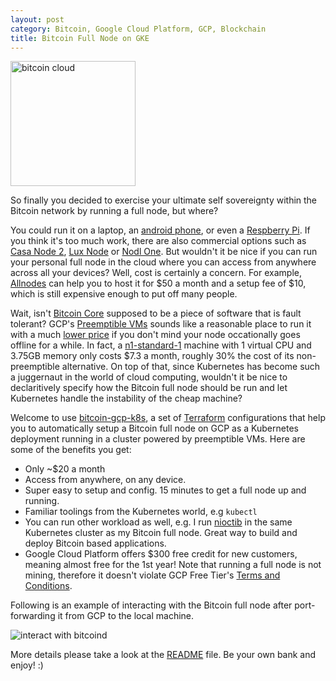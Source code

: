 ```yaml
---
layout: post
category: Bitcoin, Google Cloud Platform, GCP, Blockchain
title: Bitcoin Full Node on GKE
---
```


<img src="{{ site.baseurl }}/images/bitcoin-cloud.png"
alt="bitcoin cloud" style="width: 200px;"/>

So finally you decided to exercise your ultimate self sovereignty
within the Bitcoin network by running a full node, but where?

You could run it on a laptop, an [android
phone](https://www.htcexodus.com/), or even a [Respberry
Pi](https://www.raspberrypifullnode.com/). If you think it's too much
work, there are also commercial options such as [Casa Node
2](https://keys.casa/lightning-bitcoin-node/), [Lux
Node](https://luxnode.io/) or [Nodl
One](https://www.nodl.it/nodl-one.html). But wouldn't it be nice if
you can run your personal full node in the cloud where you can access
from anywhere across all your devices? Well, cost is certainly a
concern. For example, [Allnodes](https://www.allnodes.com/host) can
help you to host it for $50 a month and a setup fee of $10, which is
still expensive enough to put off many people.

Wait, isn't [Bitcoin Core](https://github.com/bitcoin/bitcoin)
supposed to be a piece of software that is fault tolerant?
GCP's [Preemptible
VMs](https://cloud.google.com/compute/docs/instances/preemptible)
sounds like a reasonable place to run it with a much [lower
price](https://cloud.google.com/compute/vm-instance-pricing#n1_standard_machine_types)
if you don't mind your node occationally goes offline for a while. 
In fact, a
[n1-standard-1](https://cloud.google.com/compute/docs/machine-types#n1_standard_machine_types)
machine with 1 virtual CPU and 3.75GB memory only costs $7.3 a
month, roughly 30% the cost of its non-preemptible alternative. On top
of that, since Kubernetes has become such a juggernaut in the world of
cloud computing, wouldn't it be nice to declaritively specify how the
Bitcoin full node should be run and let Kubernetes handle the
instability of the cheap machine?

Welcome to use
[bitcoin-gcp-k8s](https://github.com/liuhongchao/bitcoin-gcp-k8s), a
set of [Terraform](https://www.terraform.io/) configurations that help
you to automatically setup a Bitcoin full node on GCP as a Kubernetes
deployment running in a cluster powered by preemptible VMs. Here are
some of the benefits you get:

- Only ~$20 a month
- Access from anywhere, on any device.
- Super easy to setup and config. 15 minutes to get a full node up and
  running.
- Familiar toolings from the Kubernetes world, e.g `kubectl`
- You can run other workload as well, e.g. I run
  [nioctib](https://nioctib.tech) in the same Kubernetes cluster as my Bitcoin
  full node. Great way to build and deploy Bitcoin based applications. 
- Google Cloud Platform offers $300 free credit for new customers,
  meaning almost free for the 1st year! Note that running a full node
  is not mining, therefore it doesn't violate GCP Free Tier's [Terms
  and Conditions](https://cloud.google.com/terms/free-trial).

Following is an example of interacting with the Bitcoin full node after
port-forwarding it from GCP to the local machine.

<img src="{{ site.baseurl }}/images/bitcoind-gcp-interact.png"
alt="interact with bitcoind"/>


More details please take a look at the
[README](https://github.com/liuhongchao/bitcoin-gcp-k8s/blob/master/README.md)
file. Be your own bank and enjoy! :)

